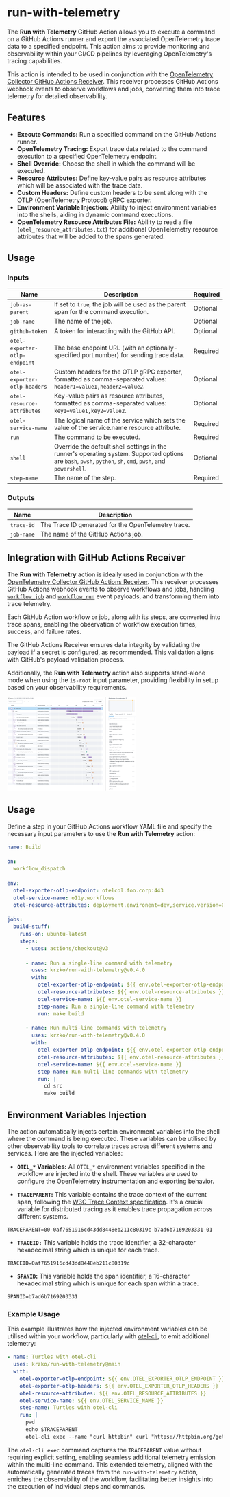 # run-with-telemetry

The **Run with Telemetry** GitHub Action allows you to execute a command on a GitHub Actions runner and export the associated OpenTelemetry trace data to a specified endpoint. This action aims to provide monitoring and observability within your CI/CD pipelines by leveraging OpenTelemetry's tracing capabilities.

This action is intended to be used in conjunction with the [OpenTelemetry Collector GitHub Actions Receiver](https://github.com/open-telemetry/opentelemetry-collector-contrib/issues/27460). This receiver processes GitHub Actions webhook events to observe workflows and jobs, converting them into trace telemetry for detailed observability.

## Features

* **Execute Commands:** Run a specified command on the GitHub Actions runner.
* **OpenTelemetry Tracing:** Export trace data related to the command execution to a specified OpenTelemetry endpoint.
* **Shell Override:** Choose the shell in which the command will be executed.
* **Resource Attributes:** Define key-value pairs as resource attributes which will be associated with the trace data.
* **Custom Headers:** Define custom headers to be sent along with the OTLP (OpenTelemetry Protocol) gRPC exporter.
* **Environment Variable Injection:** Ability to inject environment variables into the shells, aiding in dynamic command executions.
* **OpenTelemetry Resource Attributes File:** Ability to read a file (`otel_resource_attributes.txt`) for additional OpenTelemetry resource attributes that will be added to the spans generated.

## Usage

### Inputs

| Name                         | Description                                                                                                            | Required |
|------------------------------|------------------------------------------------------------------------------------------------------------------------|----------|
| `job-as-parent`              | If set to `true`, the job will be used as the parent span for the command execution.                                   | Optional |
| `job-name`                   | The name of the job.                                                                                                   | Optional |
| `github-token`               | A token for interacting with the GitHub API.                                                                           | Optional |
| `otel-exporter-otlp-endpoint`| The base endpoint URL (with an optionally-specified port number) for sending trace data.                               | Required |
| `otel-exporter-otlp-headers` | Custom headers for the OTLP gRPC exporter, formatted as comma-separated values: `header1=value1,header2=value2`.       | Optional |
| `otel-resource-attributes`   | Key-value pairs as resource attributes, formatted as comma-separated values: `key1=value1,key2=value2`.                | Optional |
| `otel-service-name`          | The logical name of the service which sets the value of the service.name resource attribute.                           | Required |
| `run`                        | The command to be executed.                                                                                            | Required |
| `shell`                      | Override the default shell settings in the runner's operating system. Supported options are `bash`, `pwsh`, `python`, `sh`, `cmd`, `pwsh`, and `powershell`. | Optional |
| `step-name`                  | The name of the step.                                                                                                  | Required |

### Outputs

| Name       | Description                                              |
|------------|----------------------------------------------------------|
| `trace-id` | The Trace ID generated for the OpenTelemetry trace.      |
| `job-name` | The name of the GitHub Actions job.                      |

## Integration with GitHub Actions Receiver

The **Run with Telemetry** action is ideally used in conjunction with the [OpenTelemetry Collector GitHub Actions Receiver](https://github.com/open-telemetry/opentelemetry-collector-contrib/issues/27460). This receiver processes GitHub Actions webhook events to observe workflows and jobs, handling [`workflow_job`](https://docs.github.com/en/webhooks/webhook-events-and-payloads#workflow_job) and [`workflow_run`](https://docs.github.com/en/webhooks/webhook-events-and-payloads#workflow_run) event payloads, and transforming them into trace telemetry.

Each GitHub Action workflow or job, along with its steps, are converted into trace spans, enabling the observation of workflow execution times, success, and failure rates.

The GitHub Actions Receiver ensures data integrity by validating the payload if a secret is configured, as recommended. This validation aligns with GitHub's payload validation process.

Additionally, the **Run with Telemetry** action also supports stand-alone mode when using the `is-root` input parameter, providing flexibility in setup based on your observability requirements.

<img
  src="/assets/images/trace-with-ghaer.png"
  alt="Trace with GitHub Actions Receiver"
  title="Trace with GitHub Actions Receiver"
  style="display: inline-block; margin: 0 auto; max-width: 300px">

## Usage

Define a step in your GitHub Actions workflow YAML file and specify the necessary input parameters to use the **Run with Telemetry** action:

```yaml
name: Build

on:
  workflow_dispatch

env:
  otel-exporter-otlp-endpoint: otelcol.foo.corp:443
  otel-service-name: o11y.workflows
  otel-resource-attributes: deployment.environent=dev,service.version=0.1.0

jobs:
  build-stuff:
    runs-on: ubuntu-latest
    steps:
      - uses: actions/checkout@v3

      - name: Run a single-line command with telemetry
        uses: krzko/run-with-telemetry@v0.4.0
        with:
          otel-exporter-otlp-endpoint: ${{ env.otel-exporter-otlp-endpoint }}
          otel-resource-attributes: ${{ env.otel-resource-attributes }}
          otel-service-name: ${{ env.otel-service-name }}
          step-name: Run a single-line command with telemetry
          run: make build

      - name: Run multi-line commands with telemetry
        uses: krzko/run-with-telemetry@v0.4.0
        with:
          otel-exporter-otlp-endpoint: ${{ env.otel-exporter-otlp-endpoint }}
          otel-resource-attributes: ${{ env.otel-resource-attributes }}
          otel-service-name: ${{ env.otel-service-name }}
          step-name: Run multi-line commands with telemetry
          run: |
            cd src
            make build
```
## Environment Variables Injection

The action automatically injects certain environment variables into the shell where the command is being executed. These variables can be utilised by other observability tools to correlate traces across different systems and services. Here are the injected variables:

* **`OTEL_*` Variables:** All `OTEL_*` environment variables specified in the workflow are injected into the shell. These variables are used to configure the OpenTelemetry instrumentation and exporting behavior.

* **`TRACEPARENT`:** This variable contains the trace context of the current span, following the [W3C Trace Context specification](https://www.w3.org/TR/trace-context/). It's a crucial variable for distributed tracing as it enables trace propagation across different systems.

```
TRACEPARENT=00-0af7651916cd43dd8448eb211c80319c-b7ad6b7169203331-01
```

* **`TRACEID:`** This variable holds the trace identifier, a 32-character hexadecimal string which is unique for each trace.

```
TRACEID=0af7651916cd43dd8448eb211c80319c
```

* **`SPANID`:** This variable holds the span identifier, a 16-character hexadecimal string which is unique for each span within a trace.

```
SPANID=b7ad6b7169203331
```

### Example Usage

This example illustrates how the injected environment variables can be utilised within your workflow, particularly with [otel-cli](https://github.com/equinix-labs/otel-cli), to emit additional telemetry:

```yaml
- name: Turtles with otel-cli
  uses: krzko/run-with-telemetry@main
  with:
    otel-exporter-otlp-endpoint: ${{ env.OTEL_EXPORTER_OTLP_ENDPOINT }}
    otel-exporter-otlp-headers: ${{ env.OTEL_EXPORTER_OTLP_HEADERS }}
    otel-resource-attributes: ${{ env.OTEL_RESOURCE_ATTRIBUTES }}
    otel-service-name: ${{ env.OTEL_SERVICE_NAME }}
    step-name: Turtles with otel-cli
    run: |
      pwd
      echo $TRACEPARENT
      otel-cli exec --name "curl httpbin" curl "https://httpbin.org/get"
```

The `otel-cli exec` command captures the `TRACEPARENT` value without requiring explicit setting, enabling seamless additional telemetry emission within the multi-line command. This extended telemetry, aligned with the automatically generated traces from the `run-with-telemetry` action, enriches the observability of the workflow, facilitating better insights into the execution of individual steps and commands.
